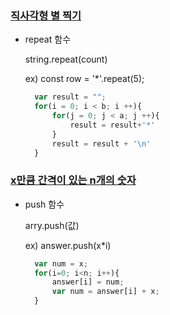 ### [직사각형 별 찍기](https://school.programmers.co.kr/learn/courses/30/lessons/12969)

- repeat 함수
  
  string.repeat(count)
  
  ex) const row = '*'.repeat(5);
  
  ```javascript
    var result = "";
    for(i = 0; i < b; i ++){
        for(j = 0; j < a; j ++){
            result = result+'*'
        }
        result = result + '\n'
    }
  ```
  


### [x만큼 간격이 있는 n개의 숫자](https://school.programmers.co.kr/learn/courses/30/lessons/12954)

- push 함수
  
  arry.push(값)

  ex) answer.push(x*i)
  
  ```javascript
    var num = x;
    for(i=0; i<n; i++){
        answer[i] = num;
        var num = answer[i] + x;
    }
  ```
